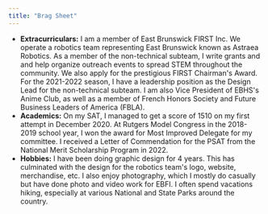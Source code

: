 ```yaml
---
title: "Brag Sheet"
---
```

* **Extracurriculars:** I am a member of East Brunswick FIRST Inc. We operate a robotics team representing East Brunswick known as Astraea Robotics. As a member of the non-technical subteam, I write grants and and help organize outreach events to spread STEM throughout the community. We also apply for the prestigious FIRST Chairman's Award. For the 2021-2022 season, I have a leadership position as the Design Lead for the non-technical subteam. I am also Vice President of EBHS's Anime Club, as well as a member of French Honors Society and Future Business Leaders of America (FBLA).
* **Academics:** On my SAT, I managed to get a score of 1510 on my first attempt in December 2020. At Rutgers Model Congress in the 2018-2019 school year, I won the award for Most Improved Delegate for my committee. I received a Letter of Commendation for the PSAT from the National Merit Scholarship Program in 2022.
* **Hobbies:** I have been doing graphic design for 4 years. This has culminated with the design for the robotics team's logo, website, merchandise, etc. I also enjoy photography, which I mostly do casually but have done photo and video work for EBFI. I often spend vacations hiking, especially at various National and State Parks around the country. 

